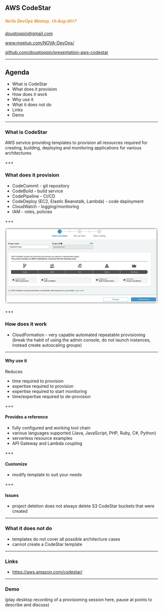 ## AWS CodeStar
##### <span style="font-family:Helvetica Neue; font-weight:bold"><span style="color:#e49436">NoVa DevOps Meetup, 15-Aug-2017</span>
<span style="color:#e49436">dougtoppin@gmail.com</span>
<span style="color:#e49436">

<a target="_blank" href="https://www.meetup.com/NOVA-DevOps/">www.meetup.com/NOVA-DevOps/</a></span>

<span style="color:#e49436"><a target="_blank"  href="https://github.com/dougtoppin/presentation-aws-codestar">github.com/dougtoppin/presentation-aws-codestar</a></span>

---

## Agenda

* What is CodeStar
* What does it provision
* How does it work
* Why use it
* What it does not do
* Links
* Demo

---
### What is CodeStar

AWS service providing templates to provision all resources required for creating, building, deploying and monitoring applications for various architectures

+++
### What does it provision

* CodeCommit - git repository
* CodeBuild - build service
* CodePipeline - CI/CD
* CodeDeploy (EC2, Elastic Beanstalk, Lambda) - code deployment
* CloudWatch - logging/monitoring
* IAM - roles, policies

+++

![Pipeline](assets/AWSCodeStarProjectPipeline.png)

+++
### How does it work

* CloudFormation - very capable automated repeatable provisioning (break the habit of using the admin console, do not launch instances, instead create autoscaling groups)
---
#### Why use it

Reduces
* time required to provision
* expertise required to provision
* expertise required to start monitoring
* time/expertise required to de-provision

+++
#### Provides a reference
* fully configured and working tool chain
* various languages supported (Java, JavaScript, PHP, Ruby, C#, Python)
* serverless resource examples
* API Gateway and Lambda coupling

+++
#### Customize
* modify template to suit your needs

+++
#### Issues
* project deletion does not always delete S3 CodeStar buckets that were created


---
### What it does not do

* templates do not cover all possible architecture cases
* cannot create a CodeStar template

---
### Links
* https://aws.amazon.com/codestar/

---
### Demo

(play desktop recording of a provisioning session here, pause at points to describe and discuss)

